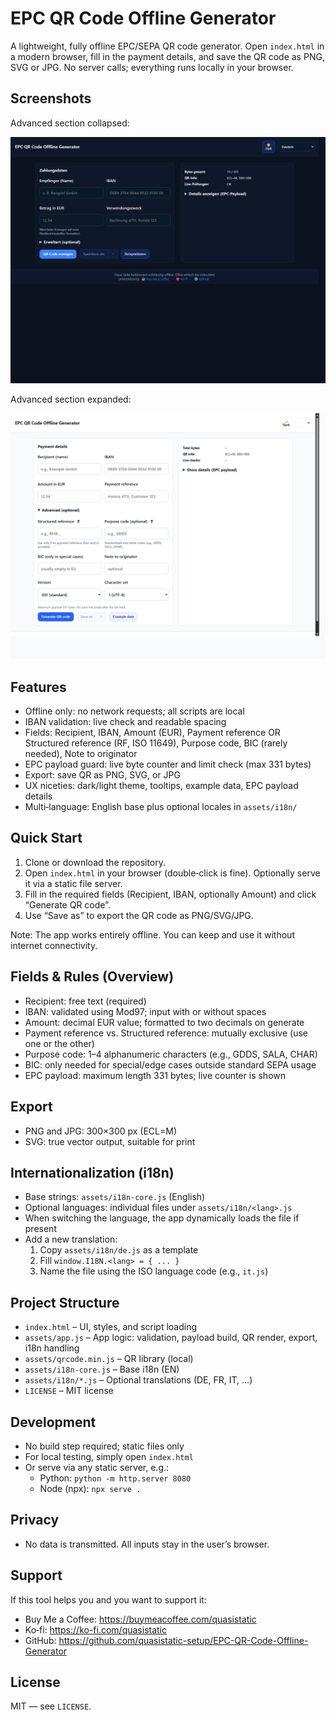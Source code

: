 # EPC QR Code Offline Generator

A lightweight, fully offline EPC/SEPA QR code generator. Open `index.html` in a modern browser, fill in the payment details, and save the QR code as PNG, SVG or JPG. No server calls; everything runs locally in your browser.

## Screenshots
Advanced section collapsed:

![Advanced collapsed](docs/screenshots/advanced-collapsed.png)

Advanced section expanded:

![Advanced expanded](docs/screenshots/advanced-expanded.png)

## Features
- Offline only: no network requests; all scripts are local
- IBAN validation: live check and readable spacing
- Fields: Recipient, IBAN, Amount (EUR), Payment reference OR Structured reference (RF, ISO 11649), Purpose code, BIC (rarely needed), Note to originator
- EPC payload guard: live byte counter and limit check (max 331 bytes)
- Export: save QR as PNG, SVG, or JPG
- UX niceties: dark/light theme, tooltips, example data, EPC payload details
- Multi‑language: English base plus optional locales in `assets/i18n/`

## Quick Start
1. Clone or download the repository.
2. Open `index.html` in your browser (double‑click is fine). Optionally serve it via a static file server.
3. Fill in the required fields (Recipient, IBAN, optionally Amount) and click “Generate QR code”.
4. Use “Save as” to export the QR code as PNG/SVG/JPG.

Note: The app works entirely offline. You can keep and use it without internet connectivity.

## Fields & Rules (Overview)
- Recipient: free text (required)
- IBAN: validated using Mod97; input with or without spaces
- Amount: decimal EUR value; formatted to two decimals on generate
- Payment reference vs. Structured reference: mutually exclusive (use one or the other)
- Purpose code: 1–4 alphanumeric characters (e.g., GDDS, SALA, CHAR)
- BIC: only needed for special/edge cases outside standard SEPA usage
- EPC payload: maximum length 331 bytes; live counter is shown

## Export
- PNG and JPG: 300×300 px (ECL=M)
- SVG: true vector output, suitable for print

## Internationalization (i18n)
- Base strings: `assets/i18n-core.js` (English)
- Optional languages: individual files under `assets/i18n/<lang>.js`
- When switching the language, the app dynamically loads the file if present
- Add a new translation:
  1) Copy `assets/i18n/de.js` as a template
  2) Fill `window.I18N.<lang> = { ... }`
  3) Name the file using the ISO language code (e.g., `it.js`)

## Project Structure
- `index.html` – UI, styles, and script loading
- `assets/app.js` – App logic: validation, payload build, QR render, export, i18n handling
- `assets/qrcode.min.js` – QR library (local)
- `assets/i18n-core.js` – Base i18n (EN)
- `assets/i18n/*.js` – Optional translations (DE, FR, IT, …)
- `LICENSE` – MIT license

## Development
- No build step required; static files only
- For local testing, simply open `index.html`
- Or serve via any static server, e.g.:
  - Python: `python -m http.server 8080`
  - Node (npx): `npx serve .`

## Privacy
- No data is transmitted. All inputs stay in the user’s browser.

## Support
If this tool helps you and you want to support it:
- Buy Me a Coffee: https://buymeacoffee.com/quasistatic
- Ko‑fi: https://ko-fi.com/quasistatic
- GitHub: https://github.com/quasistatic-setup/EPC-QR-Code-Offline-Generator

## License
MIT — see `LICENSE`.
